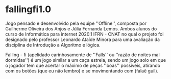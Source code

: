 # fallingfi1.0
Jogo pensado e desenvolvido pela equipe ''Offline'', composta por Guilherme Oliveira dos Anjos e Júlia Fernanda Lemos. Ambos alunos do curso de Informática para internet 2020.1 IFRN - CNAT no qual o projeto foi designado pelo professor Leonardo Ataíde Minora para uma avaliação da disciplina de Introdução a Algoritmo e lógica.

Falling - fi (apelidado carinhosamente de ''Falls'' ou ''razão de noites mal dormidas'') é um jogo similar a um caça estrela, sendo um jogo solo em que o jogador tem que acertar o máximo de peças ''boas'' possíveis, atirando com os botões (que eu não lembro) e se movimentando com (falaê guil).
